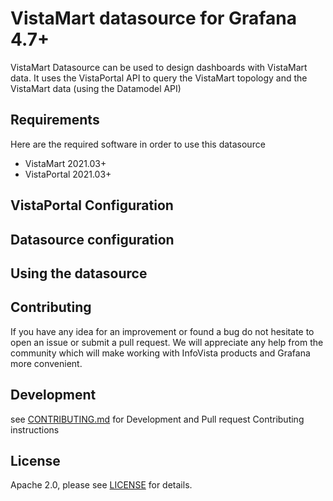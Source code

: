 # VistaMart datasource for Grafana 4.7+

VistaMart Datasource can be used to design dashboards with VistaMart data. It uses the VistaPortal API to query the VistaMart topology and the VistaMart data (using the Datamodel API)

## Requirements
Here are the required software in order to use this datasource
- VistaMart 2021.03+
- VistaPortal 2021.03+

## VistaPortal Configuration



## Datasource configuration



## Using the datasource



## Contributing

If you have any idea for an improvement or found a bug do not hesitate to open an issue or submit a pull request.
We will appreciate any help from the community which will make working with InfoVista products and Grafana more convenient.


## Development 

see [CONTRIBUTING.md](CONTRIBUTING.md) for Development and Pull request Contributing instructions 
   
## License
Apache 2.0, please see [LICENSE](https://github.com/infovista/vistamart-datasource/blob/master/LICENSE) for details.
